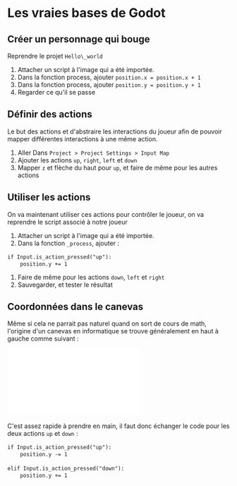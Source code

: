 
# Les vraies bases de Godot

## Créer un personnage qui bouge

Reprendre le projet `Hello\_world`

1. Attacher un script à l'image qui a été importée.
1. Dans la fonction process, ajouter `position.x = position.x + 1`
1. Dans la fonction process, ajouter `position.y = position.y + 1`
1. Regarder ce qu'il se passe

## Définir des actions

Le but des actions et d'abstraire les interactions du joueur afin de pouvoir mapper différentes interactions à une même action. 

1. Aller Dans `Project > Project Settings > Input Map`
1. Ajouter les actions `up`, `right`, `left` et `down`
1. Mapper `z` et flèche du haut pour `up`, et faire de même pour les autres actions

## Utiliser les actions

On va maintenant utiliser ces actions pour contrôler le joueur, on va reprendre le script associé à notre joueur

1. Attacher un script à l'image qui a été importée.
1. Dans la fonction `_process`, ajouter :

```gdscript
if Input.is_action_pressed("up"):
    position.y += 1
```

1. Faire de même pour les actions `down`, `left` et `right`
1. Sauvegarder, et tester le résultat

## Coordonnées dans le canevas

Même si cela ne parrait pas naturel quand on sort de cours de math, l'origine d'un canevas en informatique se trouve généralement en haut à gauche comme suivant :

![Schéma coordonnées dans un canevas](src/img/3-canvas.pdf)

C'est assez rapide à prendre en main, il faut donc échanger le code pour les deux actions `up` et `down` :


```gdscript
if Input.is_action_pressed("up"):
    position.y -= 1

elif Input.is_action_pressed("down"):
    position.y += 1
```


